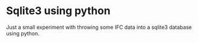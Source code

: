 # Sqlite3 using python

Just a small experiment with throwing some IFC data into a sqlite3 database using python. 